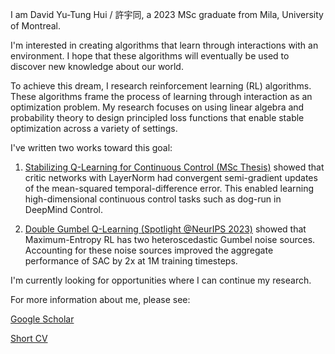 I am David Yu-Tung Hui / 許宇同, a 2023 MSc graduate from Mila, University of Montreal.

I'm interested in creating algorithms that learn through interactions with an environment.
I hope that these algorithms will eventually be used to discover new knowledge about our world.

To achieve this dream, I research reinforcement learning (RL) algorithms.
These algorithms frame the process of learning through interaction as an optimization problem.
My research focuses on using linear algebra and probability theory to design principled loss functions that enable stable optimization across a variety of settings. 

I've written two works toward this goal:
1. [Stabilizing Q-Learning for Continuous Control (MSc Thesis)](https://papyrus.bib.umontreal.ca/xmlui/bitstream/handle/1866/32085/Hui_David_Yu-Tung_2022_memoire.pdf)
showed that critic networks with LayerNorm had convergent semi-gradient updates of the mean-squared temporal-difference error.
This enabled learning high-dimensional continuous control tasks such as dog-run in DeepMind Control.

3. [Double Gumbel Q-Learning (Spotlight @NeurIPS 2023)](https://openreview.net/forum?id=UdaTyy0BNB)
showed that Maximum-Entropy RL has two heteroscedastic Gumbel noise sources.
Accounting for these noise sources improved the aggregate performance of SAC by 2x at 1M training timesteps.

I'm currently looking for opportunities where I can continue my research.

For more information about me, please see:

[Google Scholar](https://scholar.google.com/citations?user=pXHOdMwAAAAJ&hl=en)

[Short CV](https://dyth.github.io/CV_DavidYu_TungHui.pdf)
